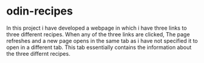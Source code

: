 # odin-recipes
In this project i have developed a webpage in which i have three links to three different recipes.
When any of the three links are clicked, The page refreshes and a new page opens in the same tab as i have not specified it to open in a different tab.
This tab essentially contains the information about the three differnt recipes. 